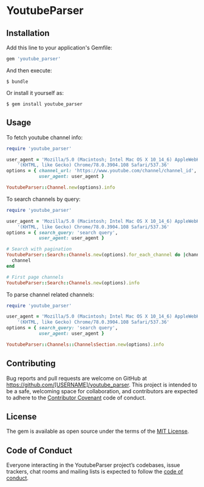 # YoutubeParser
## Installation

Add this line to your application's Gemfile:

```ruby
gem 'youtube_parser'
```

And then execute:

    $ bundle

Or install it yourself as:

    $ gem install youtube_parser

## Usage

To fetch youtube channel info:
```ruby
require 'youtube_parser'

user_agent = 'Mozilla/5.0 (Macintosh; Intel Mac OS X 10_14_6) AppleWebKit/537.36 '\
    '(KHTML, like Gecko) Chrome/78.0.3904.108 Safari/537.36'
options = { channel_url: 'https://www.youtube.com/channel/channel_id',
            user_agent: user_agent }

YoutubeParser::Channel.new(options).info
```

To search channels by query:
```ruby
require 'youtube_parser'

user_agent = 'Mozilla/5.0 (Macintosh; Intel Mac OS X 10_14_6) AppleWebKit/537.36 '\
    '(KHTML, like Gecko) Chrome/78.0.3904.108 Safari/537.36'
options = { search_query: 'search query',
            user_agent: user_agent }

# Search with pagination
YoutubeParser::Search::Channels.new(options).for_each_channel do |channel|
  channel
end

# First page channels
YoutubeParser::Search::Channels.new(options).info
```

To parse channel related channels:
```ruby
require 'youtube_parser'

user_agent = 'Mozilla/5.0 (Macintosh; Intel Mac OS X 10_14_6) AppleWebKit/537.36 '\
    '(KHTML, like Gecko) Chrome/78.0.3904.108 Safari/537.36'
options = { search_query: 'search query',
            user_agent: user_agent }

YoutubeParser::Channels::ChannelsSection.new(options).info
```

## Contributing

Bug reports and pull requests are welcome on GitHub at https://github.com/[USERNAME]/youtube_parser. This project is intended to be a safe, welcoming space for collaboration, and contributors are expected to adhere to the [Contributor Covenant](http://contributor-covenant.org) code of conduct.

## License

The gem is available as open source under the terms of the [MIT License](https://opensource.org/licenses/MIT).

## Code of Conduct

Everyone interacting in the YoutubeParser project’s codebases, issue trackers, chat rooms and mailing lists is expected to follow the [code of conduct](https://github.com/[USERNAME]/youtube_parser/blob/master/CODE_OF_CONDUCT.md).
